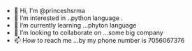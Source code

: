 - 👋 Hi, I’m @princeshsrma
- 👀 I’m interested in ..python language .
- 🌱 I’m currently learning ...phyton language 
- 💞️ I’m looking to collaborate on ...some big company 
- 📫 How to reach me ...by my phone number is 7056067376

<!---
Prince5282/Prince5282 is a ✨ special ✨ repository because its `README.md` (this file) appears on your GitHub profile.
You can click the Preview link to take a look at your changes.
--->
